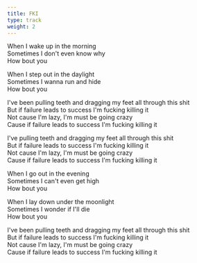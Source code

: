 ```yaml
---
title: FKI
type: track
weight: 2
---
```

When I wake up in the morning  
Sometimes I don't even know why  
How bout you

When I step out in the daylight  
Sometimes I wanna run and hide  
How bout you

I've been pulling teeth and dragging my feet all through this shit  
But if failure leads to success I'm fucking killing it  
Not cause I'm lazy, I'm must be going crazy  
Cause if failure leads to success I'm fucking killing it

I've pulling teeth and dragging my feet all through this shit  
But if failure leads to success I'm fucking killing it  
Not cause I'm lazy, I'm must be going crazy  
Cause if failure leads to success I'm fucking killing it

When I go out in the evening  
Sometimes I can't even get high  
How bout you

When I lay down under the moonlight  
Sometimes I wonder if I'll die  
How bout you

I've been pulling teeth and dragging my feet all through this shit  
But if failure leads to success I'm fucking killing it  
Not cause I'm lazy, I'm must be going crazy  
Cause if failure leads to success I'm fucking killing it

